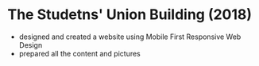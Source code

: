 # The Studetns' Union Building (2018)

- designed and created a website using Mobile First Responsive Web Design
- prepared all the content and pictures
